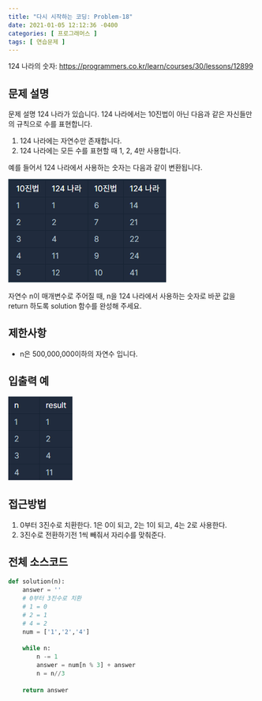 ```yaml
---
title: "다시 시작하는 코딩: Problem-18"
date: 2021-01-05 12:12:36 -0400
categories: [ 프로그래머스 ]
tags: [ 연습문제 ]
---
```


124 나라의 숫자: https://programmers.co.kr/learn/courses/30/lessons/12899

문제 설명
--------
문제 설명
124 나라가 있습니다. 124 나라에서는 10진법이 아닌 다음과 같은 자신들만의 규칙으로 수를 표현합니다.

1. 124 나라에는 자연수만 존재합니다.
2. 124 나라에는 모든 수를 표현할 때 1, 2, 4만 사용합니다.

예를 들어서 124 나라에서 사용하는 숫자는 다음과 같이 변환됩니다.

![예](/assets/img/problem18/1.png)

자연수 n이 매개변수로 주어질 때, n을 124 나라에서 사용하는 숫자로 바꾼 값을 return 하도록 solution 함수를 완성해 주세요.

제한사항
--------
+ n은 500,000,000이하의 자연수 입니다.

입출력 예
-------
![입출력](/assets/img/problem18/2.png)

접근방법
--------
1. 0부터 3진수로 치환한다. 1은 0이 되고, 2는 1이 되고, 4는 2로 사용한다.
2. 3진수로 전환하기전 1씩 빼줘서 자리수를 맞춰준다.

전체 소스코드
------
```python
def solution(n):
    answer = ''
    # 0부터 3진수로 치환
    # 1 = 0
    # 2 = 1
    # 4 = 2
    num = ['1','2','4']
    
    while n:
        n -= 1
        answer = num[n % 3] + answer
        n = n//3
        
    return answer
```